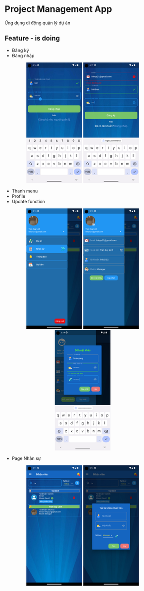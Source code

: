 # Project Management App

Ứng dụng di động quản lý dự án

## Feature - is doing
- Đăng ký
- Đăng nhập
<p align="center">
  <img width="180" height="390" src="https://github.com/tranlinh19021320/project_management/blob/main/app_screenshot/login_screenshot.png" alt="Login">
  <img width="180" height="390" src="https://github.com/tranlinh19021320/project_management/blob/main/app_screenshot/signup_screenshot.png" alt="Singup">
</p>

- Thanh menu
- Profile
- Update function

<p align="center">
  <img width="180" height="390" src="https://github.com/tranlinh19021320/project_management/blob/main/app_screenshot/slide_bar.png" alt="Slide Bar">
  <img width="180" height="390" src="https://github.com/tranlinh19021320/project_management/blob/main/app_screenshot/profile.png" alt="User Profile">
  <img width="180" height="390" src="https://github.com/tranlinh19021320/project_management/blob/main/app_screenshot/reset_password.png" alt="Reset Password Dialog">
</p>

- Page Nhân sự
<p align = "center">
  <img width="180" height="390" src="https://github.com/tranlinh19021320/project_management/blob/main/app_screenshot/search.png" alt="Search Going">
  <img width="180" height="390" src="https://github.com/tranlinh19021320/project_management/blob/main/app_screenshot/create_staff.png" alt="Create Staff">
</p>



